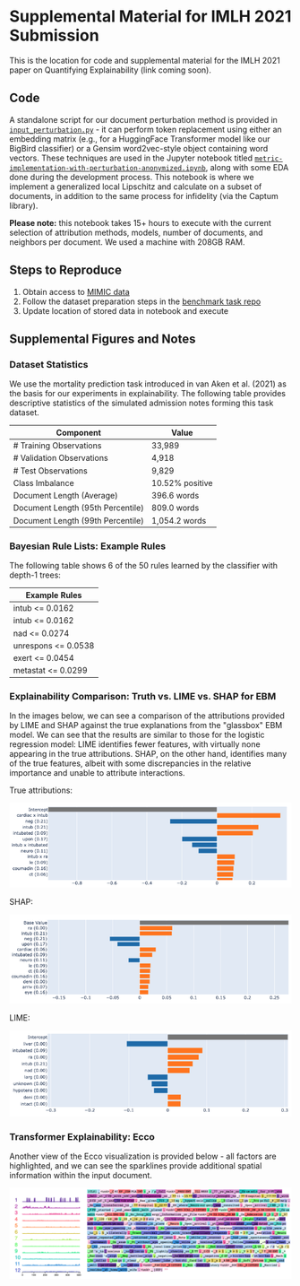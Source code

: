 # Supplemental Material for IMLH 2021 Submission
This is the location for code and supplemental material for the IMLH 2021 paper on Quantifying Explainability (link coming soon).

## Code 
A standalone script for our document perturbation method is provided in [`input_perturbation.py`](./input_perturbation.py) - it can perform token replacement using either an embedding matrix (e.g., for a HuggingFace Transformer model like our BigBird classifier) or a Gensim word2vec-style object containing word vectors. These techniques are used in the Jupyter notebook titled [`metric-implementation-with-perturbation-anonymized.ipynb`](./metric-implementation-with-perturbation-anonymized.ipynb), along with some EDA done during the development process. This notebook is where we implement a generalized local Lipschitz and calculate on a subset of documents, in addition to the same process for infidelity (via the Captum library).

**Please note:** this notebook takes 15+ hours to execute with the current selection of attribution methods, models, number of documents, and neighbors per document. We used a machine with 208GB RAM.

## Steps to Reproduce
1. Obtain access to [MIMIC data](http://mimic.physionet.org/)
2. Follow the dataset preparation steps in the [benchmark task repo](https://github.com/bvanaken/clinical-outcome-prediction)
3. Update location of stored data in notebook and execute

## Supplemental Figures and Notes
### Dataset Statistics
We use the mortality prediction task introduced in van Aken et al. (2021) as the basis for our experiments in explainability. The following table provides descriptive statistics of the simulated admission notes forming this task dataset.

| Component | Value |
| ----- | ----- |
| # Training Observations   | 33,989 |
| # Validation Observations | 4,918 |
| # Test Observations       | 9,829 |
| Class Imbalance           | 10.52\% positive |
| Document Length (Average) | 396.6 words |
| Document Length (95th Percentile) | 809.0 words |
| Document Length (99th Percentile) | 1,054.2 words |

### Bayesian Rule Lists: Example Rules
The following table shows 6 of the 50 rules learned by the classifier with depth-1 trees:

| Example Rules | 
| ----- |
| intub <= 0.0162 |
| intub <= 0.0162 |
| nad <= 0.0274 |
| unrespons <= 0.0538 |
| exert <= 0.0454 |
| metastat <= 0.0299 |

### Explainability Comparison: Truth vs. LIME vs. SHAP for EBM
In the images below, we can see a comparison of the attributions provided by LIME and SHAP against the true explanations from the "glassbox" EBM model. We can see that the results are similar to those for the logistic regression model: LIME identifies fewer features, with virtually none appearing in the true attributions. SHAP, on the other hand, identifies many of the true features, albeit with some discrepancies in the relative importance and unable to attribute interactions.

True attributions:

![](img/interpret_ebm_truth.png)

SHAP:

![](img/interpret_ebm_shap.png)

LIME:

![](img/interpret_ebm_lime.png)


### Transformer Explainability: Ecco
Another view of the Ecco visualization is provided below - all factors are highlighted, and we can see the sparklines provide additional spatial information within the input document.

![](img/ecco_all.png)
